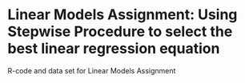 # Linear Models Assignment: Using Stepwise Procedure to select the best linear regression equation
R-code and data set for Linear Models Assignment

